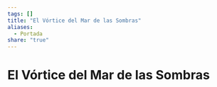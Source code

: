 ```yaml
---
tags: []
title: "El Vórtice del Mar de las Sombras"
aliases:
  - Portada
share: "true"
---
```


# El Vórtice del Mar de las Sombras